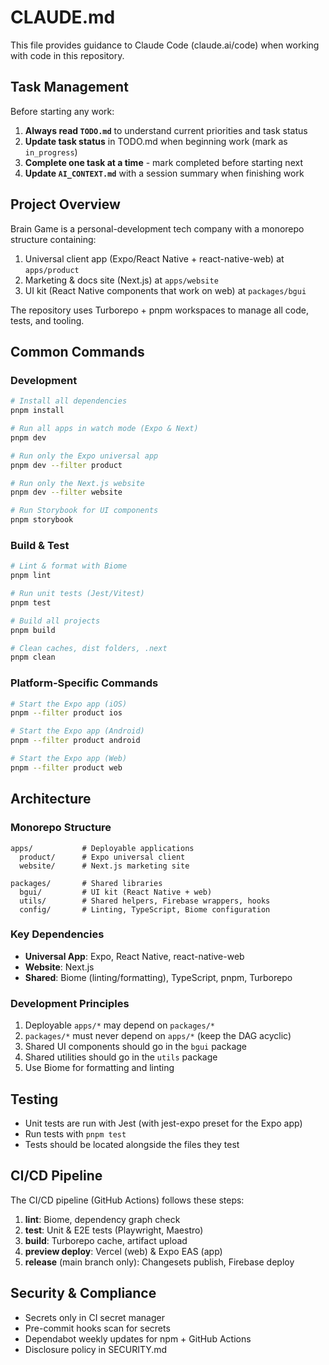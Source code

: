 # CLAUDE.md

This file provides guidance to Claude Code (claude.ai/code) when working with code in this repository.

## Task Management

Before starting any work:
1. **Always read `TODO.md`** to understand current priorities and task status
2. **Update task status** in TODO.md when beginning work (mark as `in_progress`)
3. **Complete one task at a time** - mark completed before starting next
4. **Update `AI_CONTEXT.md`** with a session summary when finishing work

## Project Overview

Brain Game is a personal-development tech company with a monorepo structure containing:

1. Universal client app (Expo/React Native + react-native-web) at `apps/product`
2. Marketing & docs site (Next.js) at `apps/website` 
3. UI kit (React Native components that work on web) at `packages/bgui`

The repository uses Turborepo + pnpm workspaces to manage all code, tests, and tooling.

## Common Commands

### Development

```bash
# Install all dependencies
pnpm install

# Run all apps in watch mode (Expo & Next)
pnpm dev

# Run only the Expo universal app
pnpm dev --filter product

# Run only the Next.js website
pnpm dev --filter website

# Run Storybook for UI components
pnpm storybook
```

### Build & Test

```bash
# Lint & format with Biome
pnpm lint

# Run unit tests (Jest/Vitest)
pnpm test

# Build all projects
pnpm build

# Clean caches, dist folders, .next
pnpm clean
```

### Platform-Specific Commands

```bash
# Start the Expo app (iOS)
pnpm --filter product ios

# Start the Expo app (Android)
pnpm --filter product android

# Start the Expo app (Web)
pnpm --filter product web
```

## Architecture

### Monorepo Structure

```
apps/           # Deployable applications
  product/      # Expo universal client
  website/      # Next.js marketing site

packages/       # Shared libraries
  bgui/         # UI kit (React Native + web)
  utils/        # Shared helpers, Firebase wrappers, hooks
  config/       # Linting, TypeScript, Biome configuration
```

### Key Dependencies

- **Universal App**: Expo, React Native, react-native-web
- **Website**: Next.js
- **Shared**: Biome (linting/formatting), TypeScript, pnpm, Turborepo

### Development Principles

1. Deployable `apps/*` may depend on `packages/*`
2. `packages/*` must never depend on `apps/*` (keep the DAG acyclic)
3. Shared UI components should go in the `bgui` package
4. Shared utilities should go in the `utils` package
5. Use Biome for formatting and linting

## Testing

- Unit tests are run with Jest (with jest-expo preset for the Expo app)
- Run tests with `pnpm test`
- Tests should be located alongside the files they test

## CI/CD Pipeline

The CI/CD pipeline (GitHub Actions) follows these steps:

1. **lint**: Biome, dependency graph check
2. **test**: Unit & E2E tests (Playwright, Maestro) 
3. **build**: Turborepo cache, artifact upload
4. **preview deploy**: Vercel (web) & Expo EAS (app)
5. **release** (main branch only): Changesets publish, Firebase deploy

## Security & Compliance

- Secrets only in CI secret manager
- Pre-commit hooks scan for secrets
- Dependabot weekly updates for npm + GitHub Actions
- Disclosure policy in SECURITY.md